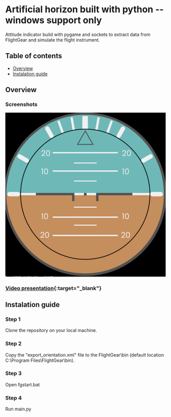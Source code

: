 # Artificial horizon built with python -- windows support only

Attitude indicator build with pygame and sockets to extract data from FlightGear and simulate the flight instrument.

## Table of contents

- [Overview](#overview)
- [Instalation guide](#instalation-guide)

## Overview

### Screenshots

![](./screenshots/artificial_horizon.png)

### [Video presentation](https://www.youtube.com/watch?v=vvVtxxDRwpI&ab_channel=Airdog){:target="\_blank"}

## Instalation guide

### Step 1

Clone the repository on your local machine.

### Step 2

Copy the "export_orientation.xml" file to the FlightGear\bin (default location C:\Program Files\FlightGear\bin).

### Step 3

Open fgstart.bat

### Step 4

Run main.py
